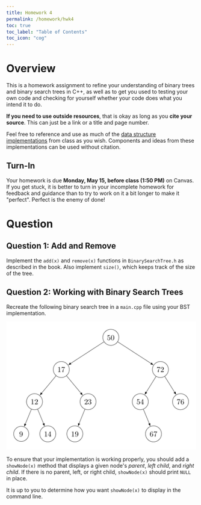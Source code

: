```yaml
---
title: Homework 4
permalink: /homework/hwk4
toc: true
toc_label: "Table of Contents"
toc_icon: "cog"
---
```


# Overview

This is a homework assignment to refine your understanding of binary trees and binary search trees in C++, as well as to get you used to testing your own code and checking for yourself whether your code does what you intend it to do. 

**If you need to use outside resources**, that is okay as long as you **cite your source**. This can just be a link or a title and page number. 

Feel free to reference and use as much of the [data structure implementations](https://github.com/alackles/CMSC-270-ST-23/tree/main/datastructs) from class as you wish. Components and ideas from these implementations can be used without citation.

## Turn-In

Your homework is due **Monday, May 15, before class (1:50 PM)** on Canvas. If you get stuck, it is better to turn in your incomplete homework for feedback and guidance than to try to work on it a bit longer to make it "perfect". Perfect is the enemy of done!

# Question

## Question 1: Add and Remove

Implement the `add(x)` and `remove(x)` functions in `BinarySearchTree.h` as described in the book. Also implement `size()`, which keeps track of the size of the tree. 

## Question 2: Working with Binary Search Trees

Recreate the following binary search tree in a `main.cpp` file using your BST implementation. 

![binary search tree with nodes 9, 12, 14, 17, 23, 19, 50, 72, 54, 76, 67](../../assets/bst.png)

To ensure that your implementation is working properly, you should add a `showNode(x)` method that displays a given node's _parent_, _left child_, and _right child_. If there is no parent, left, or right child, `showNode(x)` should print `NULL` in place. 

It is up to you to determine how you want `showNode(x)` to display in the command line.


